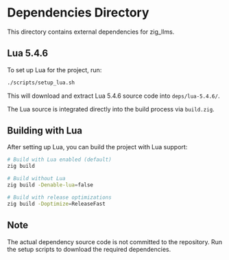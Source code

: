 # Dependencies Directory

This directory contains external dependencies for zig_llms.

## Lua 5.4.6

To set up Lua for the project, run:

```bash
./scripts/setup_lua.sh
```

This will download and extract Lua 5.4.6 source code into `deps/lua-5.4.6/`.

The Lua source is integrated directly into the build process via `build.zig`.

## Building with Lua

After setting up Lua, you can build the project with Lua support:

```bash
# Build with Lua enabled (default)
zig build

# Build without Lua
zig build -Denable-lua=false

# Build with release optimizations
zig build -Doptimize=ReleaseFast
```

## Note

The actual dependency source code is not committed to the repository. 
Run the setup scripts to download the required dependencies.
